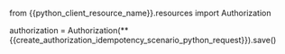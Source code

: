 from {{python_client_resource_name}}.resources import Authorization

authorization = Authorization(**{{create_authorization_idempotency_scenario_python_request}}).save()

